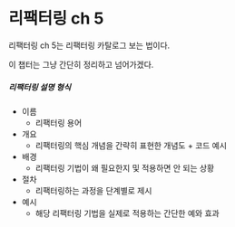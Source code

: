 # 리팩터링 ch 5

리팩터링 ch 5는 리팩터링 카탈로그 보는 법이다.

이 챕터는 그냥 간단히 정리하고 넘어가겠다.

##### 리팩터링 설명 형식

- 이름
  - 리팩터링 용어
- 개요
  - 리팩터링의 핵심 개념을 간략히 표현한 개념도 + 코드 예시
- 배경
  - 리팩터링 기법이 왜 필요한지 및 적용하면 안 되는 상황
- 절차
  - 리팩터링하는 과정을 단계별로 제시
- 예시
  - 해당 리팩터링 기법을 실제로 적용하는 간단한 예와 효과

